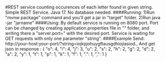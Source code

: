 #REST service counting occurences of each letter found in given string.
Simple REST Service. Java 17. No database needed.
####Running:
1)Run "mvnw package" command and you'll get a jar in "target" folder. 
2)Run java -jar "jarname"
####Using:
By default service is running on 8080 port. Port can be changed by creating application.properties file in "" folder, and writing there a "server.port=" with the desired port. Service is waiting for GET requests with only one parameter "string".
####Example
Send: http://your-host:your-port/?string=iojkpjohuygftausgdhiojiasiod.,
And get json in response :
{
    "o": 4,
    "i": 4,
    "j": 3,
    "u": 2,
    "s": 2,
    "h": 2,
    "g": 2,
    "d": 2,
    "a": 2,
    "y": 1,
    "t": 1,
    "p": 1,
    "k": 1,
    "f": 1,
    ".": 1,
    ",": 1
}
